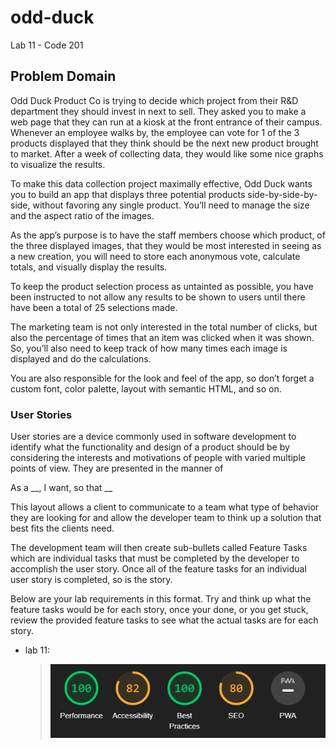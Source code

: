 # odd-duck
Lab 11 - Code 201

## Problem Domain

Odd Duck Product Co is trying to decide which project from their R&D department they should invest in next to sell. They asked you to make a web page that they can run at a kiosk at the front entrance of their campus. Whenever an employee walks by, the employee can vote for 1 of the 3 products displayed that they think should be the next new product brought to market. After a week of collecting data, they would like some nice graphs to visualize the results.

To make this data collection project maximally effective, Odd Duck wants you to build an app that displays three potential products side-by-side-by-side, without favoring any single product. You’ll need to manage the size and the aspect ratio of the images.

As the app’s purpose is to have the staff members choose which product, of the three displayed images, that they would be most interested in seeing as a new creation, you will need to store each anonymous vote, calculate totals, and visually display the results.

To keep the product selection process as untainted as possible, you have been instructed to not allow any results to be shown to users until there have been a total of 25 selections made.

The marketing team is not only interested in the total number of clicks, but also the percentage of times that an item was clicked when it was shown. So, you’ll also need to keep track of how many times each image is displayed and do the calculations.

You are also responsible for the look and feel of the app, so don’t forget a custom font, color palette, layout with semantic HTML, and so on.

### User Stories

User stories are a device commonly used in software development to identify what the functionality and design of a product should be by considering the interests and motivations of people with varied multiple points of view. They are presented in the manner of

As a __, I want, so that __

This layout allows a client to communicate to a team what type of behavior they are looking for and allow the developer team to think up a solution that best fits the clients need.

The development team will then create sub-bullets called Feature Tasks which are individual tasks that must be completed by the developer to accomplish the user story. Once all of the feature tasks for an individual user story is completed, so is the story.

Below are your lab requirements in this format. Try and think up what the feature tasks would be for each story, once your done, or you get stuck, review the provided feature tasks to see what the actual tasks are for each story.


- lab 11:
    > ![lighthouse](./img/lighthouse.png)